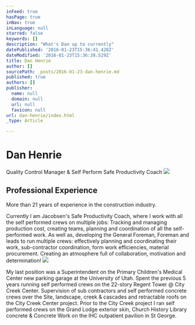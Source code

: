 ```yaml
---
inFeed: true
hasPage: true
inNav: true
inLanguage: null
starred: false
keywords: []
description: "What's Dan up to currently"
datePublished: '2016-01-23T15:36:41.428Z'
dateModified: '2016-01-23T15:36:38.529Z'
title: Dan Henrie
author: []
sourcePath: _posts/2016-01-23-dan-henrie.md
published: true
authors: []
publisher:
  name: null
  domain: null
  url: null
  favicon: null
url: dan-henrie/index.html
_type: Article

---
```

# Dan Henrie

Quality Control Manager & Self Perform Safe Productivity Coach
![](https://the-grid-user-content.s3-us-west-2.amazonaws.com/02249eb8-fae0-44e2-8e6a-4b0a8c64b865.png)

## Professional Experience

More than 21 years of experience in the construction industry.

Currently I am Jacobsen's Safe Productivity Coach, where I work with all the self performed crews on multiple jobs: Tracking and managing production cost, creating teams, planning and coordination of all the self-performed work. As well as, developing the General Foreman, Foreman and leads to run multiple crews: effectively planning and coordinating their work, sub-contractor coordination, form work efficiencies, material procurement. Creating an atmosphere full of collaboration, motivation and determination! ![](https://the-grid-user-content.s3-us-west-2.amazonaws.com/3af42f18-809e-4053-9ba5-5754cb58ce25.JPG)

My last position was a Superintendent on the Primary Children's Medical Center new parking garage at the University of Utah. Spent the previous 5 years running self performed crews on the 22-story Regent Tower @ City Creek Center. Supervision of sub contractors and self performed concrete crews over the Site, landscape, creek & cascades and retractable roofs on the City Creek Center project. Prior to the City Creek project I ran self performed crews on the Grand Lodge exterior skin, Church History Library concrete & Concrete Work on the IHC outpatient pavilion in St George.